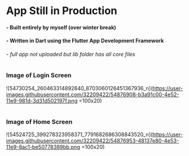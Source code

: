 # App Still in Production 
#### - Built entirely by myself (over winter break)
#### - Written in Dart using the Flutter App Development Framework
###### - full app not uploaded but lib folder has all core files
#
###      Image of Login Screen
![54730254_260463314892840_8703060126451367936_n](https://user-images.githubusercontent.com/32209422/54876908-b3a91c00-4e52-11e9-981d-3d31d502197f.png =100x20)
#
###      Image of Home Screen
![54524725_399278323958371_7791682686308843520_n](https://user-images.githubusercontent.com/32209422/54876953-48137e80-4e53-11e9-8ac1-be50778389bb.png =100x20)

